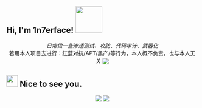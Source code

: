 <h2> Hi, I'm 1n7erface! <img src="https://media.giphy.com/media/IfsByYYHyNlnINT46g/giphy.gif" width="70"></h2>
<p align="center">
  <em>日常做一些渗透测试、攻防、代码审计、武器化</em></br>
  若用本人项目去进行：红蓝对抗/APT/黑产/等行为，本人概不负责，也与本人无关
   <img align="center" src="https://github.com/smallnest/smallnest/raw/master/developer.gif"/>
</p>
<h2><img src="https://emojis.slackmojis.com/emojis/images/1495224255/2288/christmas_parrot.gif?1495224255" width="30"/> Nice to see you.</h2>

<p align="center">
  <img src="https://github-readme-stats.mrdulin.vercel.app/api?username=1n7erface&show_icons=true&hide_border=true&hide=prs&theme=buefy">
  <img src="https://github-readme-stats.vercel.app/api/top-langs/?username=1n7erface&layout=compact&hide_border=true&theme=buefy&show_icons=true">
</p>
